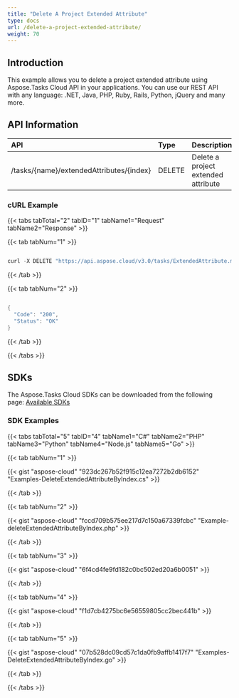 ```yaml
---
title: "Delete A Project Extended Attribute"
type: docs
url: /delete-a-project-extended-attribute/
weight: 70
---
```


## **Introduction**
This example allows you to delete a project extended attribute using Aspose.Tasks Cloud API in your applications. You can use our REST API with any language: .NET, Java, PHP, Ruby, Rails, Python, jQuery and many more.
## **API Information**

|**API**|**Type**|**Description**|**Resource Link**|
| :- | :- | :- | :- |
|/tasks/{name}/extendedAttributes/{index}|DELETE|Delete a project extended attribute|[DeleteExtendedAttributeByIndex](https://apireference.aspose.cloud/tasks/#/TasksExtendedAttributes/DeleteExtendedAttributeByIndex)|
### **cURL Example**
{{< tabs tabTotal="2" tabID="1" tabName1="Request" tabName2="Response" >}}

{{< tab tabNum="1" >}}

```java

curl -X DELETE "https://api.aspose.cloud/v3.0/tasks/ExtendedAttribute.mpp/extendedAttributes/1" -H "accept: application/json" -H "x-aspose-client: Containerize.Swagger"

```

{{< /tab >}}

{{< tab tabNum="2" >}}

```java

{
  "Code": "200",
  "Status": "OK"
}

```

{{< /tab >}}

{{< /tabs >}}
## **SDKs**
The Aspose.Tasks Cloud SDKs can be downloaded from the following page: [Available SDKs](/tasks/available-sdks/)
### **SDK Examples**
{{< tabs tabTotal="5" tabID="4" tabName1="C#" tabName2="PHP" tabName3="Python" tabName4="Node.js" tabName5="Go" >}}

{{< tab tabNum="1" >}}

{{< gist "aspose-cloud" "923dc267b52f915c12ea7272b2db6152" "Examples-DeleteExtendedAttributeByIndex.cs" >}}

{{< /tab >}}

{{< tab tabNum="2" >}}

{{< gist "aspose-cloud" "fccd709b575ee217d7c150a67339fcbc" "Example-deleteExtendedAttributeByIndex.php" >}}

{{< /tab >}}

{{< tab tabNum="3" >}}

{{< gist "aspose-cloud" "6f4cd4fe9fd182c0bc502ed20a6b0051" >}}

{{< /tab >}}

{{< tab tabNum="4" >}}

{{< gist "aspose-cloud" "f1d7cb4275bc6e56559805cc2bec441b" >}}

{{< /tab >}}

{{< tab tabNum="5" >}}

{{< gist "aspose-cloud" "07b528dc09cd57c1da0fb9affb1417f7" "Examples-DeleteExtendedAttributeByIndex.go" >}}

{{< /tab >}}

{{< /tabs >}}
